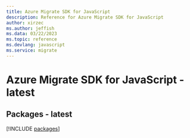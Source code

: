 ```yaml
---
title: Azure Migrate SDK for JavaScript
description: Reference for Azure Migrate SDK for JavaScript
author: xirzec
ms.author: jeffish
ms.data: 03/22/2023
ms.topic: reference
ms.devlang: javascript
ms.service: migrate
---
```

# Azure Migrate SDK for JavaScript - latest
## Packages - latest
[!INCLUDE [packages](migrate-index.md)]